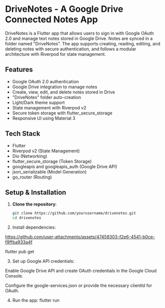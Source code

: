 # DriveNotes - A Google Drive Connected Notes App

DriveNotes is a Flutter app that allows users to sign in with Google OAuth 2.0 and manage text notes stored in Google Drive. Notes are synced in a folder named "DriveNotes". The app supports creating, reading, editing, and deleting notes with secure authentication, and follows a modular architecture with Riverpod for state management.

## Features

- Google OAuth 2.0 authentication
- Google Drive integration to manage notes
- Create, view, edit, and delete notes stored in Drive
- "DriveNotes" folder auto-creation
- Light/Dark theme support
- State management with Riverpod v2
- Secure token storage with flutter_secure_storage
- Responsive UI using Material 3

## Tech Stack

- Flutter
- Riverpod v2 (State Management)
- Dio (Networking)
- flutter_secure_storage (Token Storage)
- googleapis and googleapis_auth (Google Drive API)
- json_serializable (Model Generation)
- go_router (Routing)

## Setup & Installation

1. **Clone the repository**:
   ```bash
   git clone https://github.com/yourusername/drivenotes.git
   cd drivenotes
2. Install dependencies:

https://github.com/user-attachments/assets/47458303-f2e6-4541-b0ce-f9ffba933a4f


flutter pub get

3. Set up Google API credentials:

Enable Google Drive API and create OAuth credentials in the Google Cloud Console.

Configure the google-services.json or provide the necessary clientId for OAuth.

4. Run the app:
flutter run
